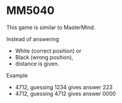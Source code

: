 # MM5040

This game is similar to MasterMind.

Instead of answering 
* White (correct position) or 
* Black (wrong position), 
* distance is given.

Example

* 4712, guessing 1234 gives answer 223
* 4712, guessing 4712 gives answer 0000

